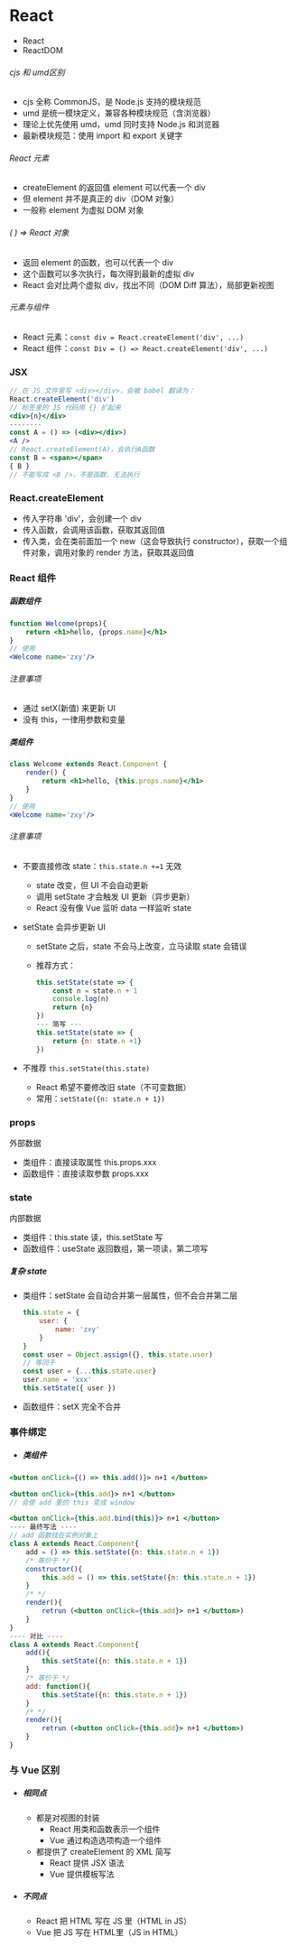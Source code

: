 # React

* React
* ReactDOM

###### cjs 和 umd区别

* cjs 全称 CommonJS，是 Node.js 支持的模块规范
* umd 是统一模块定义，兼容各种模块规范（含浏览器）
* 理论上优先使用 umd，umd 同时支持 Node.js 和浏览器
* 最新模块规范：使用 import 和 export 关键字

###### React 元素

* createElement 的返回值 element 可以代表一个 div
* 但 element 并不是真正的 div（DOM 对象）
* 一般称 element 为虚拟 DOM 对象

###### ( ) => React 对象

* 返回 element 的函数，也可以代表一个 div
* 这个函数可以多次执行，每次得到最新的虚拟 div
* React 会对比两个虚拟 div，找出不同（DOM Diff 算法），局部更新视图

###### 元素与组件

* React 元素：`const div = React.createElement('div', ...)`
* React 组件：`const Div = () => React.createElement('div', ...)`

### JSX

```jsx
// 在 JS 文件里写 <div></div>，会被 babel 翻译为：
React.createElement('div')
// 标签里的 JS 代码用 {} 扩起来
<div>{n}</div>
--------
const A = () => (<div></div>)
<A />
// React.createElement(A)，会执行A函数
const B = <span></span>
{ B }
// 不能写成 <B />，不是函数，无法执行
```

### React.createElement

* 传入字符串 'div'，会创建一个 div
* 传入函数，会调用该函数，获取其返回值
* 传入类，会在类前面加一个 new（这会导致执行 constructor），获取一个组件对象，调用对象的 render 方法，获取其返回值

### React 组件

##### 函数组件

```jsx
function Welcome(props){
    return <h1>hello, {props.name}</h1>
}
// 使用
<Welcome name='zxy'/>
```

###### 注意事项

* 通过 setX(新值) 来更新 UI
* 没有 this，一律用参数和变量

##### 类组件

```jsx
class Welcome extends React.Component {
    render() {
        return <h1>hello, {this.props.name}</h1>
    }
}
// 使用
<Welcome name='zxy'/>
```

###### 注意事项

* 不要直接修改 state：`this.state.n +=1` 无效

  * state 改变，但 UI 不会自动更新
  * 调用 setState 才会触发 UI 更新（异步更新）
  * React 没有像 Vue 监听 data 一样监听 state

* setState 会异步更新 UI

  * setState 之后，state 不会马上改变，立马读取 state 会错误

  * 推荐方式：

    ```javascript
    this.setState(state => {
        const n = state.n + 1
        console.log(n)
        return {n}
    })
    --- 简写 ---
    this.setState(state => {
        return {n: state.n +1}
    })
    ```

* 不推荐 `this.setState(this.state)`

  * React 希望不要修改旧 state（不可变数据）
  * 常用：`setState({n: state.n + 1})`

### props

外部数据

* 类组件：直接读取属性 this.props.xxx
* 函数组件：直接读取参数 props.xxx

### state

内部数据

* 类组件：this.state 读，this.setState 写
* 函数组件：useState 返回数组，第一项读，第二项写

##### 复杂 state

* 类组件：setState 会自动合并第一层属性，但不会合并第二层

  ```javascript
  this.state = {
      user: {
          name: 'zxy'
      }
  }
  const user = Object.assign({}, this.state.user)
  // 等同于
  const user = {...this.state.user}
  user.name = 'xxx'
  this.setState({ user })
  ```

* 函数组件：setX 完全不合并

### 事件绑定

* ##### 类组件

```jsx
<button onClick={() => this.add()}> n+1 </button>

<button onClick={this.add}> n+1 </button>
// 会使 add 里的 this 变成 window

<button onClick={this.add.bind(this)}> n+1 </button>
---- 最终写法 ----
// add 函数挂在实例对象上
class A extends React.Component{
    add = () => this.setState({n: this.state.n + 1})
	/* 等价于 */
	constructor(){
        this.add = () => this.setState({n: this.state.n + 1})
    }
	/* */
	render(){
        retrun (<button onClick={this.add}> n+1 </button>)
    }
}
---- 对比 ----
class A extends React.Component{
    add(){
        this.setState({n: this.state.n + 1})
    }
    /* 等价于 */
	add: function(){
        this.setState({n: this.state.n + 1})
    }
	/* */
	render(){
        retrun (<button onClick={this.add}> n+1 </button>)
    }
}
```

### 与 Vue 区别

* ##### 相同点

  * 都是对视图的封装
    * React 用类和函数表示一个组件
    * Vue 通过构造选项构造一个组件
  * 都提供了 createElement 的 XML 简写
    * React 提供 JSX 语法
    * Vue 提供模板写法

* ##### 不同点

  * React 把 HTML 写在 JS 里（HTML in JS）
  * Vue 把 JS 写在 HTML里（JS in HTML）